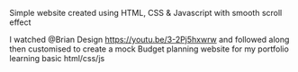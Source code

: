 Simple website created using HTML, CSS &amp; Javascript with smooth scroll effect

I watched @Brian Design https://youtu.be/3-2Pj5hxwrw and followed along then customised to create a mock Budget planning website for my portfolio learning basic html/css/js 

